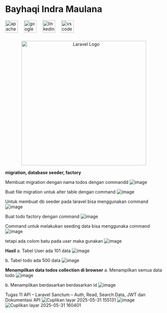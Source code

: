<h1 align="left">Bayhaqi Indra Maulana</h1>

<div align="left">
  <img src="https://cdn.jsdelivr.net/gh/devicons/devicon/icons/apache/apache-original.svg" height="40" alt="apache logo"  />
  <img width="12" />
  <img src="https://cdn.jsdelivr.net/gh/devicons/devicon/icons/google/google-original.svg" height="40" alt="google logo"  />
  <img width="12" />
  <img src="https://cdn.jsdelivr.net/gh/devicons/devicon/icons/linkedin/linkedin-original.svg" height="40" alt="linkedin logo"  />
  <img width="12" />
  <img src="https://cdn.jsdelivr.net/gh/devicons/devicon/icons/vscode/vscode-original.svg" height="40" alt="vscode logo"  />
</div>

###
<p align="center"><a href="https://laravel.com" target="_blank"><img src="https://raw.githubusercontent.com/laravel/art/master/logo-lockup/5%20SVG/2%20CMYK/1%20Full%20Color/laravel-logolockup-cmyk-red.svg" width="400" alt="Laravel Logo"></a></p>

**migration, database seeder, factory**

Membuat migration dengan nama todos dengan commandd
![image](https://github.com/user-attachments/assets/d48d5c61-1731-47a6-8792-9434f741325f)

Buat file migration untuk alter table dengan command
![image](https://github.com/user-attachments/assets/28e1a111-4662-427b-88d0-312d4194ba57)

Untuk membuat db seeder pada laravel bisa menggunakan command
![image](https://github.com/user-attachments/assets/d23f784f-8473-4080-aa96-0388d3f93746)

Buat todo factory dengan command
![image](https://github.com/user-attachments/assets/8b77fed7-2b63-40f0-8da6-09e39e99ea16)

Command untuk melakukan seeding data bisa menggunaka command
![image](https://github.com/user-attachments/assets/efc33d25-a92b-4390-bc2b-3d4443b482f0)

tetapi ada colom batu pada user maka gunakan
![image](https://github.com/user-attachments/assets/5493fa1c-c39c-463e-aa34-56d1487649f5)

**Hasil**
a. Tabel User ada 101 data
![image](https://github.com/user-attachments/assets/98dd281d-dc5a-4bf1-91a7-f25c572f0efa)

b. Tabel todo ada 500 data
![image](https://github.com/user-attachments/assets/917f9ed1-771b-41f7-a11d-fd4705311c59)

**Menampilkan data todos collection di browser**
a. Menampilkan semua data todo
![image](https://github.com/user-attachments/assets/820357b6-b2ae-4d25-90e8-f5fa3c9a6bcb)

b. Menampilkan berdasarkan berdasarkan id
![image](https://github.com/user-attachments/assets/17b9198c-dbb7-4aa3-ab7b-25bce91894d2)

Tugas 11 API – Laravel Sanctum – Auth, Read, Search Data, JWT dan Dokumentasi API
![Cuplikan layar 2025-05-31 155131](https://github.com/user-attachments/assets/47027067-138f-401f-ade5-4a0bc6f42afb)
![image](https://github.com/user-attachments/assets/295c7ed3-0e47-4818-8c00-ade3c8595494)
![Cuplikan layar 2025-05-31 160401](https://github.com/user-attachments/assets/72e9d694-3b18-4499-ac17-dfa8d24d5d15)



